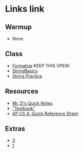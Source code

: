 # Links link
## Warmup
* None
## Class
* [Formative](https://app.formative.com/formatives/61ddb367fe26bd34c73f455b) KEEP THIS OPEN!
* [StringBasics](https://replit.com/team/APCSA-Block8-2122/StringBasics)
* [String Practice](https://replit.com/team/APCSA-Block8-2122/StringPractice)


## Resources
* [Mr. D's Quick Notes](https://replit.com/@APCSA-Block8-2122/Coursework01MrDsQuickNotes)
* ["Textbook"](https://csawesome.runestone.academy/runestone/books/published/csawesome/index.html)
* [AP CS A: Quick Reference Sheet](https://apstudents.collegeboard.org/ap/pdf/ap-computer-science-a-java-quick-reference_0.pdf)
## Extras
* [0](https://replit.com/team/APCSA-Block8-2122/0)
* [1](https://replit.com/team/APCSA-Block8-2122/1)
